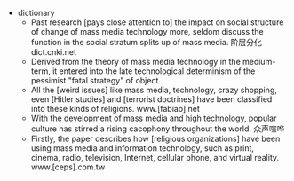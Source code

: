 - dictionary 
    - Past research [pays close attention to] the impact on social structure of change of mass media technology more, seldom discuss the function in the social stratum splits up of mass media. 阶层分化 dict.cnki.net
    - Derived from the theory of mass media technology in the medium-term, it entered into the late technological determinism of the pessimist "fatal strategy" of object. 
    - All the [weird issues] like mass media, technology, crazy shopping, even [Hitler studies] and [terrorist doctrines] have been classified into these kinds of religions. www.[fabiao].net
    - With the development of mass media and high technology, popular culture has stirred a rising cacophony throughout the world. 众声喧哗
    - Firstly, the paper describes how [religious organizations] have been using mass media and information technology, such as print, cinema, radio, television, Internet, cellular phone, and virtual reality. www.[ceps].com.tw
